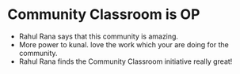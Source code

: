 # Community Classroom is OP

- Rahul Rana says that this community is amazing.
- More power to kunal. love the work which your are doing for the community.
- Rahul Rana finds the Community Classroom initiative really great!
